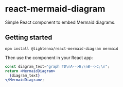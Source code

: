 # react-mermaid-diagram

Simple React component to embed Mermaid diagrams.

## Getting started

```
npm install @lightenna/react-mermaid-diagram mermaid
```

Then use the component in your React app:

```jsx
const diagram_text="graph TD\nA-->B;\nB-->C;\n";
return <MermaidDiagram>
  {diagram_text}
</MermaidDiagram>;
```
